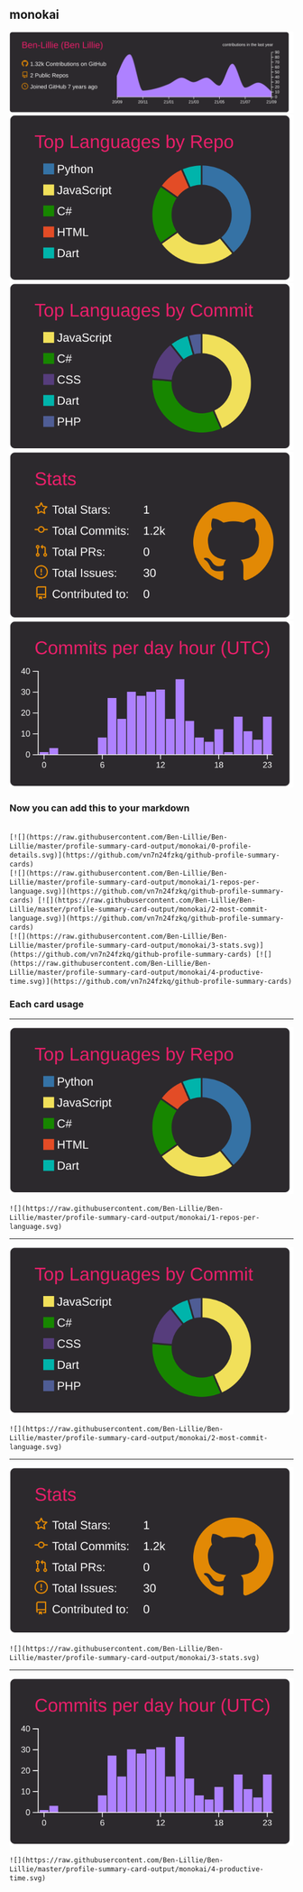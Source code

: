 ## monokai

[![](./0-profile-details.svg)](https://github.com/vn7n24fzkq/github-profile-summary-cards)
[![](./1-repos-per-language.svg)](https://github.com/vn7n24fzkq/github-profile-summary-cards) [![](./2-most-commit-language.svg)](https://github.com/vn7n24fzkq/github-profile-summary-cards)
[![](./3-stats.svg)](https://github.com/vn7n24fzkq/github-profile-summary-cards) [![](./4-productive-time.svg)](https://github.com/vn7n24fzkq/github-profile-summary-cards)
### Now you can add this to your markdown
```

[![](https://raw.githubusercontent.com/Ben-Lillie/Ben-Lillie/master/profile-summary-card-output/monokai/0-profile-details.svg)](https://github.com/vn7n24fzkq/github-profile-summary-cards)
[![](https://raw.githubusercontent.com/Ben-Lillie/Ben-Lillie/master/profile-summary-card-output/monokai/1-repos-per-language.svg)](https://github.com/vn7n24fzkq/github-profile-summary-cards) [![](https://raw.githubusercontent.com/Ben-Lillie/Ben-Lillie/master/profile-summary-card-output/monokai/2-most-commit-language.svg)](https://github.com/vn7n24fzkq/github-profile-summary-cards)
[![](https://raw.githubusercontent.com/Ben-Lillie/Ben-Lillie/master/profile-summary-card-output/monokai/3-stats.svg)](https://github.com/vn7n24fzkq/github-profile-summary-cards) [![](https://raw.githubusercontent.com/Ben-Lillie/Ben-Lillie/master/profile-summary-card-output/monokai/4-productive-time.svg)](https://github.com/vn7n24fzkq/github-profile-summary-cards)

```

### Each card usage
---

![](./1-repos-per-language.svg)

```
![](https://raw.githubusercontent.com/Ben-Lillie/Ben-Lillie/master/profile-summary-card-output/monokai/1-repos-per-language.svg)
```

    

---

![](./2-most-commit-language.svg)

```
![](https://raw.githubusercontent.com/Ben-Lillie/Ben-Lillie/master/profile-summary-card-output/monokai/2-most-commit-language.svg)
```

    

---

![](./3-stats.svg)

```
![](https://raw.githubusercontent.com/Ben-Lillie/Ben-Lillie/master/profile-summary-card-output/monokai/3-stats.svg)
```

    

---

![](./4-productive-time.svg)

```
![](https://raw.githubusercontent.com/Ben-Lillie/Ben-Lillie/master/profile-summary-card-output/monokai/4-productive-time.svg)
```

    
